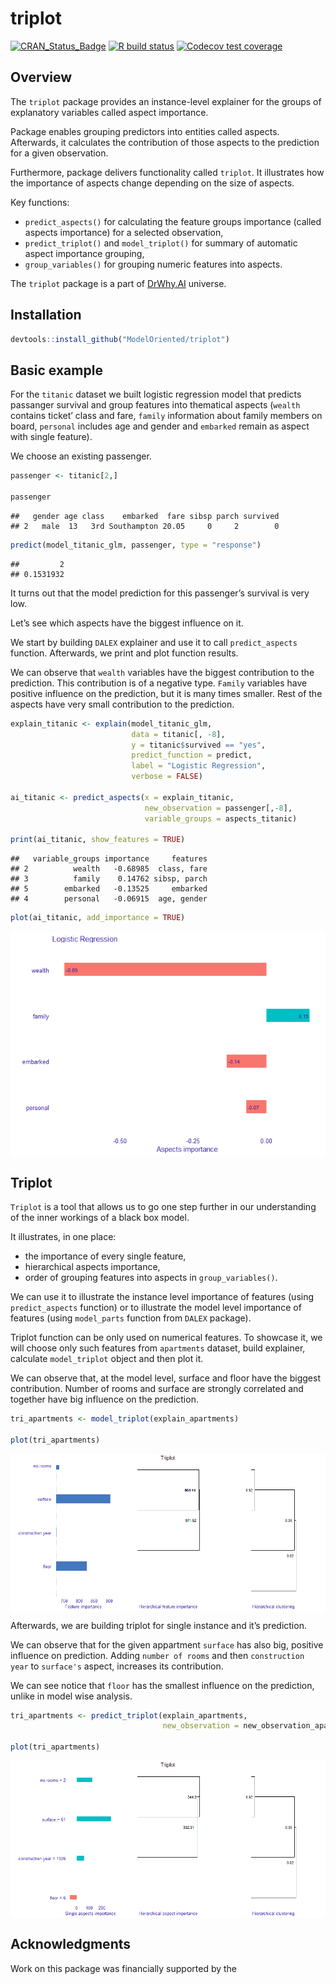 
# triplot

<!-- badges: start -->

[![CRAN\_Status\_Badge](https://www.r-pkg.org/badges/version/triplot)](https://cran.r-project.org/package=triplot)
[![R build
status](https://github.com/ModelOriented/triplot/workflows/R-CMD-check/badge.svg)](https://github.com/ModelOriented/triplot/actions?query=workflow%3AR-CMD-check)
[![Codecov test
coverage](https://codecov.io/gh/ModelOriented/triplot/branch/master/graph/badge.svg)](https://codecov.io/gh/ModelOriented/triplot?branch=master)
<!-- badges: end -->

## Overview

The `triplot` package provides an instance-level explainer for the
groups of explanatory variables called aspect importance.

Package enables grouping predictors into entities called aspects.
Afterwards, it calculates the contribution of those aspects to the
prediction for a given observation.

Furthermore, package delivers functionality called `triplot`. It
illustrates how the importance of aspects change depending on the size
of aspects.

Key functions:

  - `predict_aspects()` for calculating the feature groups importance
    (called aspects importance) for a selected observation,
  - `predict_triplot()` and `model_triplot()` for summary of automatic
    aspect importance grouping,
  - `group_variables()` for grouping numeric features into aspects.

The `triplot` package is a part of [DrWhy.AI](http://DrWhy.AI) universe.

## Installation

``` r
devtools::install_github("ModelOriented/triplot")
```

## Basic example

For the `titanic` dataset we built logistic regression model that
predicts passanger survival and group features into thematical aspects
(`wealth` contains ticket’ class and fare, `family` information about
family members on board, `personal` includes age and gender and
`embarked` remain as aspect with single feature).

We choose an existing passenger.

``` r
passenger <- titanic[2,]

passenger
```

    ##   gender age class    embarked  fare sibsp parch survived
    ## 2   male  13   3rd Southampton 20.05     0     2        0

``` r
predict(model_titanic_glm, passenger, type = "response")
```

    ##         2 
    ## 0.1531932

It turns out that the model prediction for this passenger’s survival is
very low.

Let’s see which aspects have the biggest influence on it.

We start by building `DALEX` explainer and use it to call
`predict_aspects` function. Afterwards, we print and plot function
results.

We can observe that `wealth` variables have the biggest contribution to
the prediction. This contribution is of a negative type. `Family`
variables have positive influence on the prediction, but it is many
times smaller. Rest of the aspects have very small contribution to the
prediction.

``` r
explain_titanic <- explain(model_titanic_glm, 
                           data = titanic[, -8],
                           y = titanic$survived == "yes",
                           predict_function = predict,
                           label = "Logistic Regression",
                           verbose = FALSE)

ai_titanic <- predict_aspects(x = explain_titanic, 
                              new_observation = passenger[,-8],
                              variable_groups = aspects_titanic)

print(ai_titanic, show_features = TRUE)
```

    ##   variable_groups importance     features
    ## 2          wealth   -0.68985  class, fare
    ## 3          family    0.14762 sibsp, parch
    ## 5        embarked   -0.13525     embarked
    ## 4        personal   -0.06915  age, gender

``` r
plot(ai_titanic, add_importance = TRUE)
```

<img src="man/figures/unnamed-chunk-4-1.png" style="display: block; margin: auto;" />

## Triplot

`Triplot` is a tool that allows us to go one step further in our
understanding of the inner workings of a black box model.

It illustrates, in one place:

  - the importance of every single feature,
  - hierarchical aspects importance,
  - order of grouping features into aspects in `group_variables()`.

We can use it to illustrate the instance level importance of features
(using `predict_aspects` function) or to illustrate the model level
importance of features (using `model_parts` function from `DALEX`
package).

Triplot function can be only used on numerical features. To showcase it,
we will choose only such features from `apartments` dataset, build
explainer, calculate `model_triplot` object and then plot it.

We can observe that, at the model level, surface and floor have the
biggest contribution. Number of rooms and surface are strongly
correlated and together have big influence on the prediction.

``` r
tri_apartments <- model_triplot(explain_apartments)

plot(tri_apartments)
```

<img src="man/figures/unnamed-chunk-6-1.png" style="display: block; margin: auto;" />

Afterwards, we are building triplot for single instance and it’s
prediction.

We can observe that for the given appartment `surface` has also big,
positive influence on prediction. Adding `number of rooms` and then
`construction year` to `surface's` aspect, increases its contribution.

We can see notice that `floor` has the smallest influence on the
prediction, unlike in model wise analysis.

``` r
tri_apartments <- predict_triplot(explain_apartments, 
                                  new_observation = new_observation_apartments)

plot(tri_apartments)
```

<img src="man/figures/unnamed-chunk-7-1.png" style="display: block; margin: auto;" />

## Acknowledgments

Work on this package was financially supported by the
